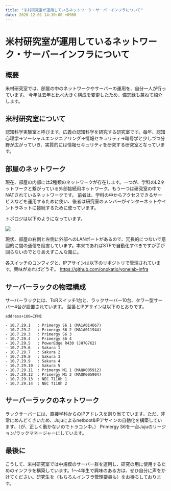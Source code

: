 ```yaml
---
title: "米村研究室が運用しているネットワーク・サーバーインフラについて"
date: 2020-12-01 14:30:00 +0900
---
```


米村研究室が運用しているネットワーク・サーバーインフラについて
===

## 概要

米村研究室では、部屋の中のネットワークやサーバーの運用を、自分一人が行っています。
今年は去年と比べ大きく構成を変更したため、備忘録も兼ねて紹介します。

## 米村研究室について

認知科学実験室と呼びます。広義の認知科学を研究する研究室です。毎年、認知心理学→ソーシャルエンジニアリング→情報セキュリティ→暗号学と少しづつ分野が広がっていき、実質的には情報セキュリティを研究する研究室となっています。

## 部屋のネットワーク

現在、部屋の内部には2種類のネットワークが存在します。一つが、学科のL2ネットワークと繋がっている外部接続用ネットワーク。もう一つは研究室の中でNATされているネットワークです。
前者は、学科の中からアクセスできるサービスなどを運用するために使い、後者は研究室のメンバーがインターネットやイントラネットに接続するために使っています。

トポロジは以下のようになっています。

![](https://i.imgur.com/IUD3PXD.png)

現状、部屋の右側と左側に外部へのLANポートがあるので、冗長的につないで意図的に間の通信を阻害しています。本来であればSTPで自動化すべきですが手が回らないのでとりあえずこんな風に。

各スイッチのコンフィグと、IPアサインは以下のリポジトリで管理されています。興味があればどうぞ。
https://github.com/onokatio/yonelab-infra

## サーバーラックの物理構成

サーバーラックには、ToRスイッチ1台と、ラックサーバー10台、タワー型サーバー4台が設置されています。
型番とIPアサインは以下のとおりです。

```
address+100=IPMI

- 10.7.29.1   : Primergy S6 1 (MA1A014667)
- 10.7.29.2   : Primergy S6 2 (MA1A011944)
- 10.7.29.3   : Primergy S6 3
- 10.7.29.4   : Primergy S6 4
- 10.7.29.5   : PowerEdge R430 (JH7G7K2)
- 10.7.29.6   : Sakura 1
- 10.7.29.7   : Sakura 2
- 10.7.29.8   : Sakura 3
- 10.7.29.9   : Sakura 4
- 10.7.29.10  : Sakura 5
- 10.7.29.11  : Primergy M1 1 (MAQK005912)
- 10.7.29.12  : Primergy M1 2 (MAQK005904)
- 10.7.29.13  : NEC T110h 1
- 10.7.29.14  : NEC T110h 2
```

## サーバーラックのネットワーク

ラックサーバーには、直接学科からのIPアドレスを割り当てています。ただ、非常にめんどくさいため、Jujuによるnetboot&IPアサインの自動化を構築しています。（が、正しく動かないのでトラコン中。）
Primergy S6を一台Jujuのリージョン/ラックマネージャーにしています。


## 最後に

こうして、米村研究室では中規模のサーバー群を運用し、研究の用に使用するためのインフラを構築しています。1〜4年生で興味のある方は、ぜひ自分に声をかけてください。研究生を（もちろんインフラ管理要員も）をお待ちしております。
